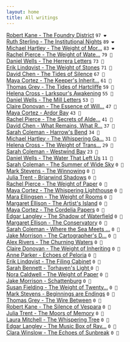 ```yaml
---
layout: home
title: All writings
---
```

[Robert Kane - The Foundry District](/works/Robert-Kane-The-Foundry-District.html) `97 ❤️`  
[Ruth Sterling - The Institutional Nights](/works/Ruth-Sterling-The-Institutional-Nights.html) `89 ❤️`  
[Michael Hartley - The Weight of Mor…](/works/Michael-Hartley-The-Weight-of-Morning.html) `83 ❤️`  
[Rachel Pierce - The Weight of Wate…](/works/Rachel-Pierce-The-Weight-of-Water-Music.html) `79 🩷`  
[Daniel Wells - The Herrera Letters](/works/Daniel-Wells-The-Herrera-Letters.html) `73 🩷`  
[Erik Lindqvist - The Weight of Stones](/works/Erik-Lindqvist-The-Weight-of-Stones.html) `71 🩷`  
[David Chen - The Tides of Silence](/works/David-Chen-The-Tides-of-Silence.html) `67 🩷`  
[Maya Cortez - The Keeper's Inherit…](/works/Maya-Cortez-The-Keeper's-Inheritance.html) `61 🩷`  
[Thomas Grey - The Tides of Hartcliffe](/works/Thomas-Grey-The-Tides-of-Hartcliffe.html) `59 🧡`  
[Helena Cross - Larkspur's Awakening](/works/Helena-Cross-Larkspur's-Awakening.html) `55 🧡`  
[Daniel Wells - The Mill Letters](/works/Daniel-Wells-The-Mill-Letters.html) `53 🧡`  
[Claire Donovan - The Essence of Will…](/works/Claire-Donovan-The-Essence-of-Willowbrook.html) `47 🧡`  
[Maya Cortez - Ardor Bay](/works/Maya-Cortez-Ardor-Bay.html) `43 🧡`  
[Rachel Pierce - The Secrets of Alde…](/works/Rachel-Pierce-The-Secrets-of-Alderwood-Hall.html) `41 🧡`  
[David Chen - What Remains, What R…](/works/David-Chen-What-Remains,-What-Returns.html) `37 💛`  
[Sarah Coleman - Harrow's Bend](/works/Sarah-Coleman-Harrows-Bend.html) `34 💛`  
[Michael Hartley - The Whispering Ga…](/works/Michael-Hartley-The-Whispering-Garden.html) `31 💛`  
[Helena Cross - The Weight of Trans…](/works/Helena-Cross-The-Weight-of-Translation.html) `29 💛`  
[Sarah Coleman - Westwind Bay](/works/Sarah-Coleman-Westwind-Bay.html) `23 💛`  
[Daniel Wells - The Water That Left Us](/works/Daniel-Wells-The-Water-That-Left-Us.html) `11 🩶`  
[Sarah Coleman - The Summer of Wide Sky](/works/Sarah-Coleman-The-Summer-of-Wide-Sky.html) `0 🩶`  
[Mark Stevens - The Winnowing](/works/Mark-Stevens-The-Winnowing.html) `0 🩶`  
[Julia Trent - Briarwind Shadows](/works/Julia-Trent-Briarwind-Shadows.html) `0 🩶`  
[Rachel Pierce - The Weight of Paper](/works/Rachel-Pierce-The-Weight-of-Paper.html) `0 🩶`  
[Maya Cortez - The Whispering Lighthouse](/works/Maya-Cortez-The-Whispering-Lighthouse.html) `0 🩶`  
[Mara Ellingsen - The Weight of Rooms](/works/Mara-Ellingsen-The-Weight-of-Rooms.html) `0 🩶`  
[Margaret Ellison - The Artist's Island](/works/Margaret-Ellison-The-Artist's-Island.html) `0 🩶`  
[Maya Cortez - The Cordelia Papers](/works/Maya-Cortez-The-Cordelia-Papers.html) `0 🩶`  
[Edgar Langley - The Shadow of Waterfield](/works/Edgar-Langley-The-Shadow-of-Waterfield.html) `0 🩶`  
[Margaret Ellison - The Conservatory](/works/Margaret-Ellison-The-Conservatory.html) `0 🩶`  
[Sarah Coleman - Where the Sea Meets …](/works/Sarah-Coleman-Where-the-Sea-Meets-the-Story.html) `0 🩶`  
[Jake Morrison - The Cartographer's D…](/works/Jake-Morrison-The-Cartographer's-Descent.html) `0 🩶`  
[Alex Rivers - The Churning Waters](/works/Alex-Rivers-The-Churning-Waters.html) `0 🩶`  
[Claire Donovan - The Weight of Inheriting](/works/Claire-Donovan-The-Weight-of-Inheriting.html) `0 🩶`  
[Anne Parker - Echoes of Peloria](/works/Anne-Parker-Echoes-of-Peloria.html) `0 🩶`  
[Erik Lindqvist - The Filing Cabinet](/works/Erik-Lindqvist-The-Filing-Cabinet.html) `0 🩶`  
[Sarah Bennett - Torhaven's Light  ](/works/Sarah-Bennett-Torhaven's-Light.html) `0 🩶`  
[Nora Caldwell - The Weight of Paper](/works/Nora-Caldwell-The-Weight-of-Paper.html) `0 🩶`  
[Jake Morrison - Schattenburg](/works/Jake-Morrison-Schattenburg.html) `0 🩶`  
[Susan Fielding - The Weight of Twenty…](/works/Susan-Fielding-The-Weight-of-Twenty-Years.html) `0 🩶`  
[Mark Stevens - Beginnings are Endings](/works/Mark-Stevens-Beginnings-are-Endings.html) `0 🩶`  
[Thomas Grey - The Wire Between](/works/Thomas-Grey-The-Wire-Between.html) `0 🩶`  
[Robert Kane - The Silence of Vespara](/works/Robert-Kane-The-Silence-of-Vespara.html) `0 🩶`  
[Julia Trent - The Moors of Memory](/works/Julia-Trent-The-Moors-of-Memory.html) `0 🩶`  
[Laura Mitchell - The Whispering Tree](/works/Laura-Mitchell-The-Whispering-Tree.html) `0 🩶`  
[Edgar Langley - The Music Box of Rav…](/works/Edgar-Langley-The-Music-Box-of-Ravenshollow.html) `0 🩶`  
[Clara Winslow - The Echoes of Sunbreak](/works/Clara-Winslow-The-Echoes-of-Sunbreak.html) `0 🩶`  
